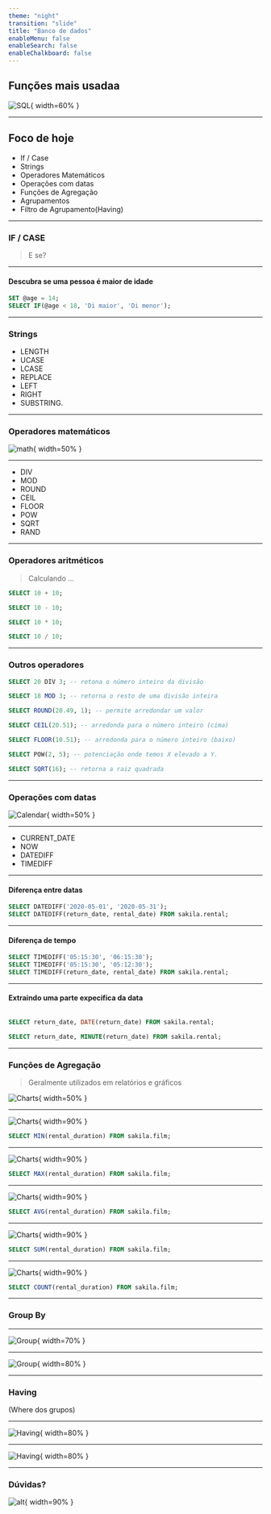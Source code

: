 ```yaml
---
theme: "night"
transition: "slide"
title: "Banco de dados"
enableMenu: false
enableSearch: false
enableChalkboard: false
---
```


## Funções mais usadaa

![SQL](https://media0.giphy.com/media/vISmwpBJUNYzukTnVx/giphy.gif?cid=ecf05e47hv1z1eppm61bty0c7689aebsjv2cwmex18ayifqh&rid=giphy.gif&ct=g){ width=60% }

---

## Foco de hoje

- If / Case
- Strings
- Operadores Matemáticos
- Operações com datas
- Funções de Agregação
- Agrupamentos
- Filtro de Agrupamento(Having)

---

### IF / CASE

> E se?

---

#### Descubra se uma pessoa é maior de idade

```sql
SET @age = 14;
SELECT IF(@age < 18, 'Di maior', 'Di menor');
```

---


### Strings

* LENGTH
* UCASE
* LCASE
* REPLACE
* LEFT
* RIGHT
* SUBSTRING.

---

### Operadores matemáticos

![math](https://media0.giphy.com/media/XCfBFvZcs5lsc/giphy.gif?cid=ecf05e474h0yagtbytce4ka5p6ga3mpmf3j3mdh7ezftnu89&rid=giphy.gif&ct=g){ width=50% }

---

* DIV
* MOD
* ROUND
* CEIL
* FLOOR
* POW
* SQRT
* RAND

---

### Operadores aritméticos
> Calculando ...

```sql
SELECT 10 + 10;

SELECT 10 - 10;

SELECT 10 * 10;

SELECT 10 / 10;
```

---

### Outros operadores

```sql
SELECT 20 DIV 3; -- retona o número inteiro da divisão

SELECT 18 MOD 3; -- retorna o resto de uma divisão inteira

SELECT ROUND(20.49, 1); -- permite arredondar um valor

SELECT CEIL(20.51); -- arredonda para o número inteiro (cima)

SELECT FLOOR(10.51); -- arredonda para o número inteiro (baixo)

SELECT POW(2, 5); -- potenciação onde temos X elevado a Y.

SELECT SQRT(16); -- retorna a raiz quadrada
```

---

### Operações com datas

![Calendar](https://media1.giphy.com/media/w90dSL511YLiutvRYo/giphy.gif?cid=ecf05e47046vmjtelmpvhxhyehc9zr6dpwv3qyd15z4z8ucd&rid=giphy.gif&ct=g){ width=50% }

---

* CURRENT_DATE
* NOW
* DATEDIFF
* TIMEDIFF

---

#### Diferença entre datas

```sql
SELECT DATEDIFF('2020-05-01', '2020-05-31');
SELECT DATEDIFF(return_date, rental_date) FROM sakila.rental;
```

---

#### Diferença de tempo

```sql
SELECT TIMEDIFF('05:15:30', '06:15:30');
SELECT TIMEDIFF('05:15:30', '05:12:30');
SELECT TIMEDIFF(return_date, rental_date) FROM sakila.rental;
```

---

#### Extraindo uma parte expecifica da data
```sql

SELECT return_date, DATE(return_date) FROM sakila.rental;

SELECT return_date, MINUTE(return_date) FROM sakila.rental; 

```

---


### Funções de Agregação

> Geralmente utilizados em relatórios e gráficos

![Charts](https://media3.giphy.com/media/l2JdTgYZ7VG4EeBVe/giphy.gif?cid=ecf05e47grphvs3htwqv9jmpppowd1jnt6h19frnhy9s4fds&rid=giphy.gif&ct=g){ width=50% }

---

![Charts](./images/min.png){ width=90% }

```sql
SELECT MIN(rental_duration) FROM sakila.film;
```

---

![Charts](./images/max.png){ width=90% }

```sql
SELECT MAX(rental_duration) FROM sakila.film;
```

---

![Charts](./images/avg.png){ width=90% }

```sql
SELECT AVG(rental_duration) FROM sakila.film;
```

---

![Charts](./images/sum.png){ width=90% }

```sql
SELECT SUM(rental_duration) FROM sakila.film;
```

---

![Charts](./images/count.png){ width=90% }

```sql
SELECT COUNT(rental_duration) FROM sakila.film;
```

---

### Group By

---

![Group](./images/group.png){ width=70% }

---

![Group](./images/group-complete.png){ width=80% }

---

### Having

(Where dos grupos)

---

![Having](./images/having.png){ width=80% }

---

![Having](./images/having-complete.png){ width=80% }

---

### Dúvidas?

![alt](https://media3.giphy.com/media/3o6MbudLhIoFwrkTQY/giphy.gif?cid=790b76117789c6161150915091725a365bdeac4e06fd01cd&rid=giphy.gif&ct=g){ width=90% }
